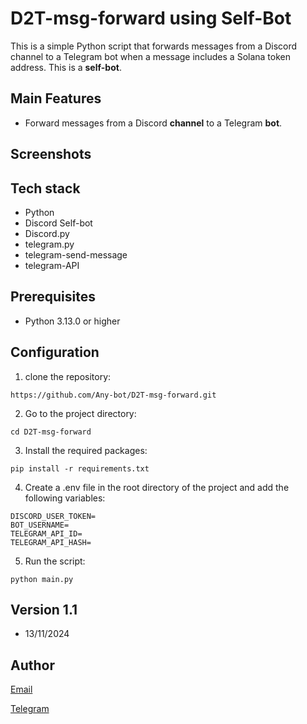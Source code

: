 # D2T-msg-forward using Self-Bot

This is a simple Python script that forwards messages from a Discord channel to a Telegram bot when a message includes a Solana token address.
This is a **self-bot**.

## Main Features

- Forward messages from a Discord **channel** to a Telegram **bot**.

## Screenshots

## Tech stack

- Python
- Discord Self-bot
- Discord.py
- telegram.py
- telegram-send-message
- telegram-API

## Prerequisites

- Python 3.13.0 or higher

## Configuration

1. clone the repository:

```
https://github.com/Any-bot/D2T-msg-forward.git
```

2. Go to the project directory:

```
cd D2T-msg-forward
```

3. Install the required packages:

```
pip install -r requirements.txt
```

4. Create a .env file in the root directory of the project and add the following variables:

```
DISCORD_USER_TOKEN=
BOT_USERNAME=
TELEGRAM_API_ID=
TELEGRAM_API_HASH=
```

5. Run the script:

```
python main.py
```

## Version 1.1  
- 13/11/2024


## Author
[Email](pleasebugmenot.dev@gmail.com)

[Telegram](https://t.me/crypto_0614)